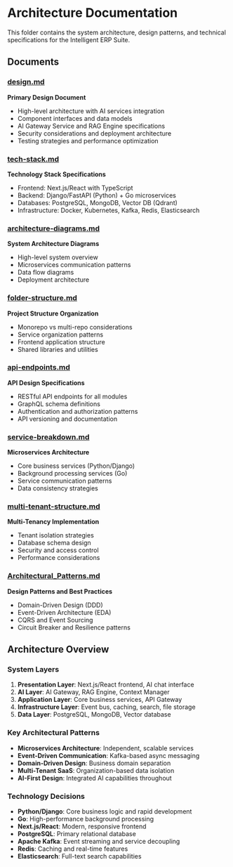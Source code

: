 # Architecture Documentation

This folder contains the system architecture, design patterns, and technical specifications for the Intelligent ERP Suite.

## Documents

### [design.md](./design.md)
**Primary Design Document**
- High-level architecture with AI services integration
- Component interfaces and data models
- AI Gateway Service and RAG Engine specifications
- Security considerations and deployment architecture
- Testing strategies and performance optimization

### [tech-stack.md](./tech-stack.md)
**Technology Stack Specifications**
- Frontend: Next.js/React with TypeScript
- Backend: Django/FastAPI (Python) + Go microservices
- Databases: PostgreSQL, MongoDB, Vector DB (Qdrant)
- Infrastructure: Docker, Kubernetes, Kafka, Redis, Elasticsearch

### [architecture-diagrams.md](./architecture-diagrams.md)
**System Architecture Diagrams**
- High-level system overview
- Microservices communication patterns
- Data flow diagrams
- Deployment architecture

### [folder-structure.md](./folder-structure.md)
**Project Structure Organization**
- Monorepo vs multi-repo considerations
- Service organization patterns
- Frontend application structure
- Shared libraries and utilities

### [api-endpoints.md](./api-endpoints.md)
**API Design Specifications**
- RESTful API endpoints for all modules
- GraphQL schema definitions
- Authentication and authorization patterns
- API versioning and documentation

### [service-breakdown.md](./service-breakdown.md)
**Microservices Architecture**
- Core business services (Python/Django)
- Background processing services (Go)
- Service communication patterns
- Data consistency strategies

### [multi-tenant-structure.md](./multi-tenant-structure.md)
**Multi-Tenancy Implementation**
- Tenant isolation strategies
- Database schema design
- Security and access control
- Performance considerations

### [Architectural_Patterns.md](./Architectural_Patterns.md)
**Design Patterns and Best Practices**
- Domain-Driven Design (DDD)
- Event-Driven Architecture (EDA)
- CQRS and Event Sourcing
- Circuit Breaker and Resilience patterns

## Architecture Overview

### System Layers
1. **Presentation Layer**: Next.js/React frontend, AI chat interface
2. **AI Layer**: AI Gateway, RAG Engine, Context Manager
3. **Application Layer**: Core business services, API Gateway
4. **Infrastructure Layer**: Event bus, caching, search, file storage
5. **Data Layer**: PostgreSQL, MongoDB, Vector database

### Key Architectural Patterns
- **Microservices Architecture**: Independent, scalable services
- **Event-Driven Communication**: Kafka-based async messaging
- **Domain-Driven Design**: Business domain separation
- **Multi-Tenant SaaS**: Organization-based data isolation
- **AI-First Design**: Integrated AI capabilities throughout

### Technology Decisions
- **Python/Django**: Core business logic and rapid development
- **Go**: High-performance background processing
- **Next.js/React**: Modern, responsive frontend
- **PostgreSQL**: Primary relational database
- **Apache Kafka**: Event streaming and service decoupling
- **Redis**: Caching and real-time features
- **Elasticsearch**: Full-text search capabilities